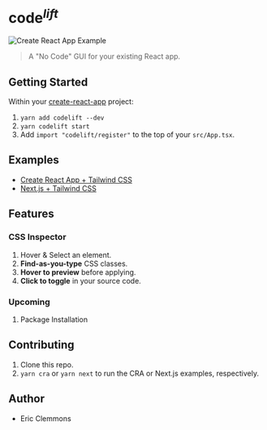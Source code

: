 # code<sup>_lift_</sup>

![Create React App Example](/codelift.next.gif)

> A "No Code" GUI for your existing React app.

## Getting Started

Within your [create-react-app][cra] project:

1. `yarn add codelift --dev`
1. `yarn codelift start`
1. Add `import "codelift/register"` to the top of your `src/App.tsx`.

## Examples

- [Create React App + Tailwind CSS](/examples/cra)
- [Next.js + Tailwind CSS](examples/next)

## Features

### CSS Inspector

1. Hover & Select an element.
1. **Find-as-you-type** CSS classes.
1. **Hover to preview** before applying.
1. **Click to toggle** in your source code.

### Upcoming

1. Package Installation

## Contributing

1. Clone this repo.
1. `yarn cra` or `yarn next` to run the CRA or Next.js examples, respectively.

## Author

- Eric Clemmons

[cra]: https://github.com/facebook/create-react-app
[tailwind]: https://tailwindcss.com/
